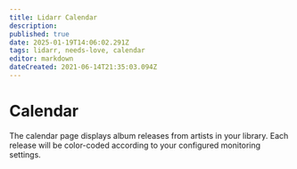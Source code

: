 ```yaml
---
title: Lidarr Calendar
description: 
published: true
date: 2025-01-19T14:06:02.291Z
tags: lidarr, needs-love, calendar
editor: markdown
dateCreated: 2021-06-14T21:35:03.094Z
---
```


# Calendar

The calendar page displays album releases from artists in your library. Each release will be color-coded according to your configured monitoring settings.
